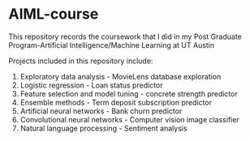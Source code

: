 # AIML-course
This repository records the coursework that I did in my Post Graduate Program-Artificial Intelligence/Machine Learning at UT Austin

Projects included in this repository include:
1. Exploratory data analysis - MovieLens database exploration
2. Logistic regression - Loan status predictor
3. Feature selection and model tuning - concrete strength predictor
4. Ensemble methods - Term deposit subscription predictor
5. Artificial neural networks - Bank churn predictor
6. Convolutional neural networks - Computer vision image classifier
7. Natural language processing - Sentiment analysis
